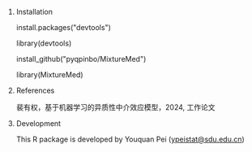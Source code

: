 1. Installation

   install.packages("devtools")

   library(devtools)

   install_github("pyqpinbo/MixtureMed")

   library(MixtureMed)

2. References

   裴有权，基于机器学习的异质性中介效应模型，2024, 工作论文

3. Development

   This R package is developed by Youquan Pei (ypeistat@sdu.edu.cn)


